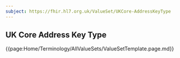 ```yaml
---
subject: https://fhir.hl7.org.uk/ValueSet/UKCore-AddressKeyType
---
```

## UK Core Address Key Type

{{page:Home/Terminology/AllValueSets/ValueSetTemplate.page.md}}